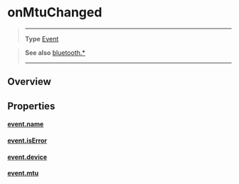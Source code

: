 # onMtuChanged

> --------------------- ------------------------------------------------------------------------------------------
> __Type__              [Event](https://docs.coronalabs.com/api/type/Event.html)


> __See also__          [bluetooth.*](/plugin/bluetooth/index.md)
> --------------------- ------------------------------------------------------------------------------------------

## Overview

## Properties

#### [event.name](/plugin/bluetooth/type/Server/event/onMtuChanged/name.md)

#### [event.isError](/plugin/bluetooth/type/Server/event/onMtuChanged/isError.md)

#### [event.device](/plugin/bluetooth/type/Server/event/onMtuChanged/device.md)

#### [event.mtu](/plugin/bluetooth/type/Server/event/onMtuChanged/mtu.md)
